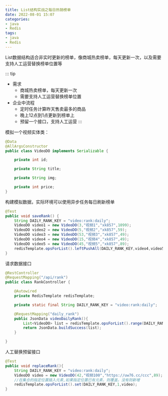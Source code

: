 ```yaml
---
title: List结构实战之每日热销榜单
date: 2022-08-01 15:07
categories:
- java
- Redis
tags:
- java
- Redis
---
```


List数据结构适合非实时更新的榜单，像商城热卖榜单，每天更新一次，以及需要支持人工运营替换榜单位置等
<!-- more -->

::: tip
- 需求
  - 商城热卖榜单，每天更新一次
  - 需要支持人工运营替换榜单位置
- 企业中流程
  - 定时任务计算昨天售卖最多的商品
  - 晚上12点到1点更新到榜单上
  - 预留一个接口，支持人工运营
:::


模拟一个视频实体类：
```java
@Data
@AllArgsConstructor
public class VideoDO implements Serializable {

    private int id;

    private String title;

    private String img;

    private int price;
}
```

构建模拟数据，实际环境可以使用异步任务每日刷新榜单

```java
@Test
public void saveRank() {
    String DAILY_RANK_KEY = "video:rank:daily";
    VideoDO video1 = new VideoDO(3,"视频1","xk857",1099);
    VideoDO video2 = new VideoDO(5,"视频2","xk857",59);
    VideoDO video3 = new VideoDO(53,"视频3","xk857",49);
    VideoDO video4 = new VideoDO(15,"视频4","xk857",49);
    VideoDO video5 = new VideoDO(45,"视频5","xk857",89);
    redisTemplate.opsForList().leftPushAll(DAILY_RANK_KEY,video4,video5,video3,video2,video1);
}
```

请求数据接口

```java
@RestController
@RequestMapping("/api/rank")
public class RankController {

    @Autowired
    private RedisTemplate redisTemplate;

    private static final String DAILY_RANK_KEY = "video:rank:daily";

    @RequestMapping("daily_rank")
    public JsonData videoDailyRank(){
        List<VideoDO> list = redisTemplate.opsForList().range(DAILY_RANK_KEY, 0 , -1);
        return JsonData.buildSuccess(list);
    }

}
```

人工替换预留接口
```java
@Test
public void replaceRank(){
    String DAILY_RANK_KEY = "video:rank:daily";
    VideoDO video = new VideoDO(42,"视频100","https://uw76.cc/ccc",89);
    //在集合的指定位置插入元素,如果指定位置已有元素，则覆盖，没有则新增
    redisTemplate.opsForList().set(DAILY_RANK_KEY,1,video);
}
```

